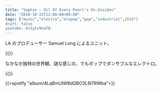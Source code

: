```yaml
---
title: "Sophie ‎– Oil Of Every Pearl's Un-Insides"
date: "2018-10-22T12:00:00+09:00"
tags: ["music","electro","elepop","pop","industrial",2018"]
draft: false
youtube: Kv3yIv9nwf8
---
```


LA のプロデューサー Samuel Long によるユニット。

{{<youtube src="Kv3yIv9nwf8" title="SOPHIE — Immaterial">}}

なかなか独特の世界観、謎な感じの、でもポップでダンサブルなエレクトロ。

{{<youtube src="m_S0qCeA-pc" title="SOPHIE — It's Okay To Cry">}}

{{<spotify "album/4LqBmUIW8dQBO3L9l7RWba">}}
